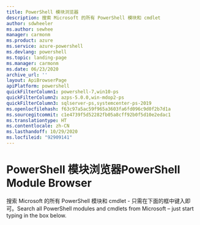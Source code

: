 ```yaml
---
title: PowerShell 模块浏览器
description: 搜索 Microsoft 的所有 PowerShell 模块和 cmdlet
author: sdwheeler
ms.author: sewhee
manager: carmonm
ms.product: azure
ms.service: azure-powershell
ms.devlang: powershell
ms.topic: landing-page
ms.manager: carmonm
ms.date: 06/23/2020
archive_url: ''
layout: ApiBrowserPage
apiPlatform: powershell
quickFilterColumn1: powershell-7,win10-ps
quickFilterColumn2: azps-5.0.0,win-mdop2-ps
quickFilterColumn3: sqlserver-ps,systemcenter-ps-2019
ms.openlocfilehash: f63c97a5ac59f965a3603fa6fd096c9d0f2b7d1a
ms.sourcegitcommit: c1e4739f5d52282fb05a8cff92b0f5d10e2edac1
ms.translationtype: HT
ms.contentlocale: zh-CN
ms.lasthandoff: 10/29/2020
ms.locfileid: "92909141"
---
```

# <a name="powershell-module-browser"></a><span data-ttu-id="d3a92-103">PowerShell 模块浏览器</span><span class="sxs-lookup"><span data-stu-id="d3a92-103">PowerShell Module Browser</span></span>

<span data-ttu-id="d3a92-104">搜索 Microsoft 的所有 PowerShell 模块和 cmdlet - 只需在下面的框中键入即可。</span><span class="sxs-lookup"><span data-stu-id="d3a92-104">Search all PowerShell modules and cmdlets from Microsoft – just start typing in the box below.</span></span>
